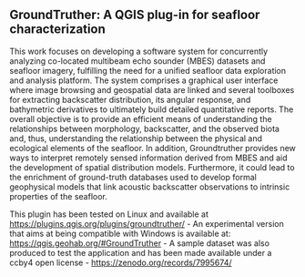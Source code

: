 ## GroundTruther: A QGIS plug-in for seafloor characterization



This work focuses on developing a software system for concurrently analyzing co-located multibeam echo sounder (MBES) datasets and seafloor imagery, fulfilling the need for a unified seafloor data exploration and analysis platform. The system comprises a graphical user interface where image browsing and geospatial data are linked and several toolboxes for extracting backscatter distribution, its angular response, and bathymetric derivatives to ultimately build detailed quantitative reports. The overall objective is to provide an efficient means of understanding the relationships between morphology, backscatter, and the observed biota and, thus, understanding the relationship between the physical and ecological elements of the seafloor. In addition, Groundtruther provides new ways to interpret remotely sensed information derived from MBES and aid the development of spatial distribution models. Furthermore, it could lead to the enrichment of ground-truth databases used to develop formal geophysical models that link acoustic backscatter observations to intrinsic properties of the seafloor.

This plugin has been tested on Linux and available at https://plugins.qgis.org/plugins/groundtruther/ - An experimental version that aims at being compatible with Windows is available at:  https://qgis.geohab.org/#GroundTruther - A sample dataset was also produced to test the application and has been made available under a ccby4 open license - https://zenodo.org/records/7995674/ 
